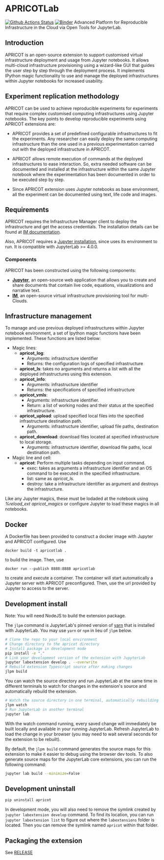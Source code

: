 # APRICOTLab

[![Github Actions Status](https://github.com/grycap/apricotlab/workflows/Build/badge.svg)](https://github.com/grycap/apricotlab/actions/workflows/build.yml)
[![Binder](https://mybinder.org/badge_logo.svg)](https://mybinder.org/v2/gh/grycap/apricotlab/main?urlpath=lab)
Advanced Platform for Reproducible Infrastructure in the Cloud via Open Tools for JupyterLab.

## Introduction

APRICOT is an open-source extension to support customised virtual infrastructure deployment and usage from Jupyter notebooks. It allows multi-cloud infrastructure provisioning using a wizard-like GUI that guides the user step by step through the deployment process. It implements IPython magic functionality to use and manage the deployed infrastructures within Jupyter notebooks for increased usability.

## Experiment replication methodology

APRICOT can be used to achieve reproducible experiments for experiments that require complex customised computing infrastructures using Jupyter notebooks. The key points to develop reproducible experiments using APRICOT extensions are:

- APRICOT provides a set of predefined configurable infrastructures to fit the experiments. Any researcher can easily deploy the same computing infrastructure than the one used in a previous experimentation carried out with the deployed infrastructure in APRICOT.

- APRICOT allows remote execution of commands at the deployed infrastructures to ease interaction. So, extra needed software can be documented and installed at the infrastructure within the same Jupyter notebook where the experimentation has been documented in order to be executed step by step.

- Since APRICOT extension uses Jupyter notebooks as base environment, all the experiment can be documented using text, life code and images.

## Requirements

APRICOT requires the Infrastructure Manager client to deploy the infrastructure and get the access credentials. The installation details can be found at [IM documentation](https://imdocs.readthedocs.io/en/devel/gstarted.html).

Also, APRICOT requires a [Jupyter installation](https://jupyter.org/install), since uses its environment to run. It is compatible with JupyterLab >= 4.0.0.

### Components

APRICOT has been constructed using the following components:

- [**Jupyter**](https://jupyter.org/), an open-source web application that allows you to create and share documents that contain live code, equations, visualizations and narrative text.
- [**IM**](https://www.grycap.upv.es/im/index.php), an open-source virtual infrastructure provisioning tool for multi-Clouds.

## Infrastructure management

To manage and use previous deployed infrastructures within Jupyter notebook environment, a set of Ipython magic functions have been implemented. These functions are listed below:

- Magic lines:
  - **apricot_log**:
    - Arguments: infrastructure identifier
    - Returns: the configuration logs of specified infrastructure
  - **apricot_ls**: takes no arguments and returns a list with all the deployed infrastructures using this extension.
  - **apricot_info**:
    - Arguments: infrastructure identifier
    - Returns: the specifications of specified infrastructure
  - **apricot_vmls**:
    - Arguments: infrastructure identifier.
    - Return: a list of working nodes and their status at the specified infrastructure.
  - **apricot_upload**: upload specified local files into the specified infrastructure destination path.
    - Arguments: infrastructure identifier, upload file paths, destination path.
  - **apricot_download**: download files located at specified infrastructure to local storage.
    - Arguments: infrastructure identifier, download file paths, local destination path.
- Magic line and cell:
  - **apricot**: Perform multiple tasks depending on input command.
    - exec: takes as arguments a infrastructure identifier and an OS command to be executed in the specified infrastructure.
    - list: same as _apricot_ls_.
    - destroy: take a infrastructure identifier as argument and destroys the infrastructure.

Like any Jupyter magics, these must be lodaded at the notebook using _%reload_ext apricot_magics_ or configure Jupyter to load these magics in all notebooks.

## Docker

A Dockerfile has been provided to construct a docker image with Jupyter and APRICOT configured. Use

`docker build -t apricotlab .`

to build the image. Then, use

`docker run --publish 8888:8888 apricotlab`

to create and execute a container. The container will start automatically a Jupyter server with APRICOT preconfigured. Then, use the url provided by Jupyter to access to the server.

## Development install

Note: You will need NodeJS to build the extension package.

The `jlpm` command is JupyterLab's pinned version of
[yarn](https://yarnpkg.com/) that is installed with JupyterLab. You may use
`yarn` or `npm` in lieu of `jlpm` below.

```bash
# Clone the repo to your local environment
# Change directory to the apricot directory
# Install package in development mode
pip install -e "."
# Link your development version of the extension with JupyterLab
jupyter labextension develop . --overwrite
# Rebuild extension Typescript source after making changes
jlpm build
```

You can watch the source directory and run JupyterLab at the same time in different terminals to watch for changes in the extension's source and automatically rebuild the extension.

```bash
# Watch the source directory in one terminal, automatically rebuilding when needed
jlpm watch
# Run JupyterLab in another terminal
jupyter lab
```

With the watch command running, every saved change will immediately be built locally and available in your running JupyterLab. Refresh JupyterLab to load the change in your browser (you may need to wait several seconds for the extension to be rebuilt).

By default, the `jlpm build` command generates the source maps for this extension to make it easier to debug using the browser dev tools. To also generate source maps for the JupyterLab core extensions, you can run the following command:

```bash
jupyter lab build --minimize=False
```

## Development uninstall

```bash
pip uninstall apricot
```

In development mode, you will also need to remove the symlink created by `jupyter labextension develop`
command. To find its location, you can run `jupyter labextension list` to figure out where the `labextensions`
folder is located. Then you can remove the symlink named `apricot` within that folder.

## Packaging the extension

See [RELEASE](RELEASE.md)
